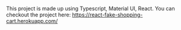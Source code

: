 This project is made up using Typescript, Material UI, React. 
You can checkout the project here: https://react-fake-shopping-cart.herokuapp.com/
